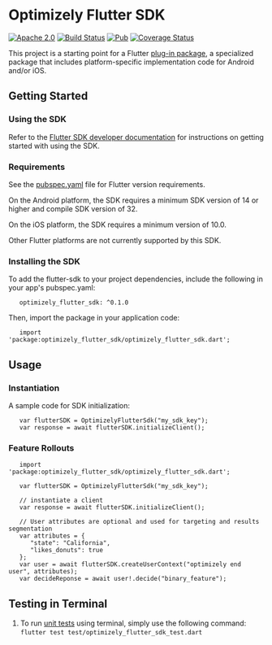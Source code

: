 # Optimizely Flutter SDK
[![Apache 2.0](https://img.shields.io/github/license/nebula-plugins/gradle-extra-configurations-plugin.svg)](https://www.apache.org/licenses/LICENSE-2.0)
[![Build Status](https://github.com/optimizely/optimizely-flutter-sdk/actions/workflows/flutter.yml/badge.svg?branch=master)](https://github.com/optimizely/optimizely-flutter-sdk/actions)
[![Pub](https://img.shields.io/pub/v/optimizely_flutter_sdk.svg)](https://pub.dev/packages/optimizely_flutter_sdk)
[![Coverage Status](https://coveralls.io/repos/github/optimizely/optimizely-flutter-sdk/badge.svg?branch=master)](https://coveralls.io/github/optimizely/optimizely-flutter-sdk?branch=master)

This project is a starting point for a Flutter
[plug-in package](https://flutter.dev/developing-packages/),
a specialized package that includes platform-specific implementation code for
Android and/or iOS.

## Getting Started

### Using the SDK
Refer to the [Flutter SDK developer documentation](https://docs.developers.optimizely.com/experimentation/v4.0.0-full-stack/docs/install-sdk-flutter) for instructions on getting started with using the SDK.

### Requirements

See the [pubspec.yaml](https://github.com/optimizely/optimizely-flutter-sdk/blob/master/pubspec.yaml) file for Flutter version requirements.

On the Android platform, the SDK requires a minimum SDK version of 14 or higher and compile SDK version of 32.

On the iOS platform, the SDK requires a minimum version of 10.0.

Other Flutter platforms are not currently supported by this SDK.

### Installing the SDK

To add the flutter-sdk to your project dependencies, include the following in your app's pubspec.yaml:

```
   optimizely_flutter_sdk: ^0.1.0
```

Then, import the package in your application code:

```
   import 'package:optimizely_flutter_sdk/optimizely_flutter_sdk.dart';
```

## Usage

### Instantiation

A sample code for SDK initialization:

```
   var flutterSDK = OptimizelyFlutterSdk("my_sdk_key");
   var response = await flutterSDK.initializeClient();
```

### Feature Rollouts
```
   import 'package:optimizely_flutter_sdk/optimizely_flutter_sdk.dart';

   var flutterSDK = OptimizelyFlutterSdk("my_sdk_key");

   // instantiate a client
   var response = await flutterSDK.initializeClient();

   // User attributes are optional and used for targeting and results segmentation
   var attributes = {
      "state": "California",
      "likes_donuts": true
   };
   var user = await flutterSDK.createUserContext("optimizely end user", attributes);
   var decideReponse = await user!.decide("binary_feature");
```

## Testing in Terminal

1. To run [unit tests](https://docs.flutter.dev/cookbook/testing/unit/introduction) using terminal, simply use the following command:
`flutter test test/optimizely_flutter_sdk_test.dart`
